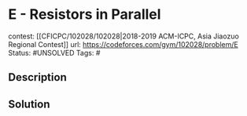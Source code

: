 # E - Resistors in Parallel

contest: [[CFICPC/102028/102028|2018-2019 ACM-ICPC, Asia Jiaozuo Regional Contest]]
url: https://codeforces.com/gym/102028/problem/E
Status: #UNSOLVED
Tags: #

## Description

## Solution

